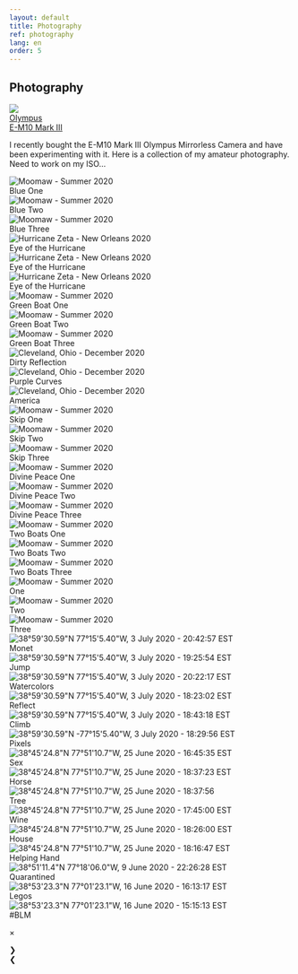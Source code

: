 ```yaml
---
layout: default
title: Photography
ref: photography
lang: en
order: 5
---
```


## Photography

<div class="sameHeight">
<div class="item">
<img id="rightImg" src="files/photography/olympus.png">
<div class="middle">
<div class="piclabel"><a href="https://getolympus.com/digitalcameras/omd/e-m10-mark-iii.html" target="_blank">Olympus <br> E-M10 Mark III</a></div></div>
</div>

I recently bought the E-M10 Mark III Olympus Mirrorless Camera and have been experimenting with it. Here is a collection of my amateur photography. Need to work on my ISO...

</div>

<div class="row">

<div class="pic"><img id="39" src="https://live.staticflickr.com/65535/51865637867_2e69a12ce5_h.jpg" onClick="modftn(this);currentSlide(39)" alt="Moomaw - Summer 2020">
<div class="middle">
<div class="piclabel">Blue One</div>
</div>
</div>

<div class="pic"><img id="38" src="https://live.staticflickr.com/65535/51866604526_d1e536441f_h.jpg" onClick="modftn(this);currentSlide(38)" alt="Moomaw - Summer 2020">
<div class="middle">
<div class="piclabel">Blue Two</div>
</div>
</div>

<div class="pic"><img id="37" src="https://live.staticflickr.com/65535/51866604416_1dbe29d5a8_h.jpg" onClick="modftn(this);currentSlide(37)" alt="Moomaw - Summer 2020">
<div class="middle">
<div class="piclabel">Blue Three</div>
</div>
</div>

<div class="pic"><img id="36" src="https://live.staticflickr.com/65535/51866924224_a45931ad38_h.jpg" onClick="modftn(this);currentSlide(36)" alt="Hurricane Zeta - New Orleans 2020">
<div class="middle">
<div class="piclabel">Eye of the Hurricane</div>
</div>
</div>

<div class="pic"><img id="35" src="https://live.staticflickr.com/65535/51866924199_21a7a4e7a0_h.jpg" onClick="modftn(this);currentSlide(35)" alt="Hurricane Zeta - New Orleans 2020">
<div class="middle">
<div class="piclabel">Eye of the Hurricane</div>
</div>
</div>

<div class="pic"><img id="34" src="https://live.staticflickr.com/65535/51866606831_885d59b163_h.jpg" onClick="modftn(this);currentSlide(34)" alt="Hurricane Zeta - New Orleans 2020">
<div class="middle">
<div class="piclabel">Eye of the Hurricane</div>
</div>
</div>

<div class="pic"><img id="33" src="https://live.staticflickr.com/65535/51866682628_b71971c0ef_h.jpg" onClick="modftn(this);currentSlide(33)" alt="Moomaw - Summer 2020">
<div class="middle">
<div class="piclabel">Green Boat One</div>
</div>
</div>

<div class="pic"><img id="32" src="https://live.staticflickr.com/65535/51866921699_6dd1806d23_h.jpg" onClick="modftn(this);currentSlide(32)" alt="Moomaw - Summer 2020">
<div class="middle">
<div class="piclabel">Green Boat Two</div>
</div>
</div>

<div class="pic"><img id="31" src="https://live.staticflickr.com/65535/51865637672_4de591d23e_h.jpg" onClick="modftn(this);currentSlide(31)" alt="Moomaw - Summer 2020">
<div class="middle">
<div class="piclabel">Green Boat Three</div>
</div>
</div>

<div class="pic"><img id="30" src="https://live.staticflickr.com/65535/51865786622_2330285b96_h.jpg" onClick="modftn(this);currentSlide(30)" alt="Cleveland, Ohio - December 2020">
<div class="middle">
<div class="piclabel">Dirty Reflection</div>
</div>
</div>

<div class="pic"><img id="29" src="https://live.staticflickr.com/65535/51866831848_62a1dcadfa_h.jpg" onClick="modftn(this);currentSlide(29)" alt="Cleveland, Ohio - December 2020">
<div class="middle">
<div class="piclabel">Purple Curves</div>
</div>
</div>

<div class="pic"><img id="28" src="https://live.staticflickr.com/65535/51865786592_d6add06659_h.jpg" onClick="modftn(this);currentSlide(28)" alt="Cleveland, Ohio - December 2020">
<div class="middle">
<div class="piclabel">America</div>
</div>
</div>

<div class="pic"><img id="27" src="https://live.staticflickr.com/65535/51865637687_f7809a0d1f_h.jpg" onClick="modftn(this);currentSlide(27)" alt="Moomaw - Summer 2020">
<div class="middle">
<div class="piclabel">Skip One</div>
</div>
</div>

<div class="pic"><img id="26" src="https://live.staticflickr.com/65535/51866682638_9cf6d933c2_h.jpg" onClick="modftn(this);currentSlide(26)" alt="Moomaw - Summer 2020">
<div class="middle">
<div class="piclabel">Skip Two</div>
</div>
</div>

<div class="pic"><img id="25" src="https://live.staticflickr.com/65535/51865637802_4c337fef83_h.jpg" onClick="modftn(this);currentSlide(25)" alt="Moomaw - Summer 2020">
<div class="middle">
<div class="piclabel">Skip Three</div>
</div>
</div>

<div class="pic"><img id="24" src="https://live.staticflickr.com/65535/51866921869_9d5d0a6d29_h.jpg" onClick="modftn(this);currentSlide(24)" alt="Moomaw - Summer 2020">
<div class="middle">
<div class="piclabel">Divine Peace One</div>
</div>
</div>

<div class="pic"><img id="23" src="https://live.staticflickr.com/65535/51866682573_fc29af1c9b_h.jpg" onClick="modftn(this);currentSlide(23)" alt="Moomaw - Summer 2020">
<div class="middle">
<div class="piclabel">Divine Peace Two</div>
</div>
</div>

<div class="pic"><img id="22" src="https://live.staticflickr.com/65535/51867254185_d173e82662_h.jpg" onClick="modftn(this);currentSlide(22)" alt="Moomaw - Summer 2020">
<div class="middle">
<div class="piclabel">Divine Peace Three</div>
</div>
</div>

<div class="pic"><img id="21" src="https://live.staticflickr.com/65535/51865637887_deded8ed37_h.jpg" onClick="modftn(this);currentSlide(21)" alt="Moomaw - Summer 2020">
<div class="middle">
<div class="piclabel">Two Boats One</div>
</div>
</div>

<div class="pic"><img id="20" src="https://live.staticflickr.com/65535/51866682483_f5f3a57ce1_h.jpg" onClick="modftn(this);currentSlide(20)" alt="Moomaw - Summer 2020">
<div class="middle">
<div class="piclabel">Two Boats Two</div>
</div>
</div>

<div class="pic"><img id="19" src="https://live.staticflickr.com/65535/51866604456_c55356c86f_h.jpg" onClick="modftn(this);currentSlide(19)" alt="Moomaw - Summer 2020">
<div class="middle">
<div class="piclabel">Two Boats Three</div>
</div>
</div>

<div class="pic"><img id="18" src="https://live.staticflickr.com/65535/51866682648_87f58c9ac2_b.jpg" onClick="modftn(this);currentSlide(18)" alt="Moomaw - Summer 2020">
<div class="middle">
<div class="piclabel">One</div>
</div>
</div>

<div class="pic"><img id="17" src="https://live.staticflickr.com/65535/51866682548_1a5a7c701f_b.jpg" onClick="modftn(this);currentSlide(17)" alt="Moomaw - Summer 2020">
<div class="middle">
<div class="piclabel">Two</div>
</div>
</div>

<div class="pic"><img id="16" src="https://live.staticflickr.com/65535/51867254145_392a56b430_b.jpg" onClick="modftn(this);currentSlide(16)" alt="Moomaw - Summer 2020">
<div class="middle">
<div class="piclabel">Three</div>
</div>
</div>

<div class="pic"><img id="15" src="files/photography/monet.jpg" onClick="modftn(this);currentSlide(15)" alt="38°59'30.59&quot;N 77°15'5.40&quot;W, 3 July 2020 - 20:42:57 EST">
<div class="middle">
<div class="piclabel">Monet</div>
</div></div>

<div class="pic"><img id="14" src="files/photography/jump.jpg" onClick="modftn(this);currentSlide(14)" alt="38°59'30.59&quot;N 77°15'5.40&quot;W, 3 July 2020 - 19:25:54 EST">
<div class="middle">
<div class="piclabel">Jump</div>
</div></div>

<div class="pic"><img id="13" src="files/photography/moon.jpg" onClick="modftn(this);currentSlide(13)" alt="38°59'30.59&quot;N 77°15'5.40&quot;W, 3 July 2020 - 20:22:17 EST">
<div class="middle">
<div class="piclabel">Watercolors</div>
</div></div>

<div class="pic"><img id="12" src="files/photography/reflect.jpg" onClick="modftn(this);currentSlide(12)" alt="38°59'30.59&quot;N 77°15'5.40&quot;W, 3 July 2020 - 18:23:02 EST">
<div class="middle">
<div class="piclabel">Reflect</div>
</div></div>

<div class="pic"><img id="11" src="files/photography/climb.jpg" onClick="modftn(this);currentSlide(11)" alt="38°59'30.59&quot;N 77°15'5.40&quot;W, 3 July 2020 - 18:43:18 EST">
<div class="middle">
<div class="piclabel">Climb</div>
</div></div>

<div class="pic"><img id="10" src="files/photography/pixels.jpg" onClick="modftn(this);currentSlide(10)" alt="38°59'30.59&quot;N -77°15'5.40&quot;W, 3 July 2020 - 18:29:56 EST">
<div class="middle">
<div class="piclabel">Pixels</div>
</div></div>

<div class="pic"><img id="9" src="files/photography/sex.jpg" onClick="modftn(this);currentSlide(9)" alt="38°45'24.8&quot;N 77°51'10.7&quot;W, 25 June 2020 - 16:45:35 EST">
<div class="middle">
<div class="piclabel">Sex</div>
</div></div>

<div class="pic"><img id="8" src="files/photography/horse.jpg" onClick="modftn(this);currentSlide(8)" alt="38°45'24.8&quot;N 77°51'10.7&quot;W, 25 June 2020 - 18:37:23 EST">
<div class="middle">
<div class="piclabel">Horse</div>
</div></div>

<div class="pic"><img id="7" src="files/photography/tree.jpg" onClick="modftn(this);currentSlide(7)" alt="38°45'24.8&quot;N 77°51'10.7&quot;W, 25 June 2020 - 18:37:56">
<div class="middle">
<div class="piclabel">Tree</div>
</div></div>

<div class="pic"><img id="6" src="files/photography/wine.jpg" onClick="modftn(this);currentSlide(6)" alt="38°45'24.8&quot;N 77°51'10.7&quot;W, 25 June 2020 - 17:45:00 EST">
<div class="middle">
<div class="piclabel">Wine</div>
</div></div>

<div class="pic"><img id="5" src="files/photography/house.jpg" onClick="modftn(this);currentSlide(5)" alt="38°45'24.8&quot;N 77°51'10.7&quot;W, 25 June 2020 - 18:26:00 EST">
<div class="middle">
<div class="piclabel">House</div>
</div></div>

<div class="pic"><img id="4" src="files/photography/helpinghand.jpg" onClick="modftn(this);currentSlide(4)" alt="38°45'24.8&quot;N 77°51'10.7&quot;W, 25 June 2020 - 18:16:47 EST">
<div class="middle">
<div class="piclabel">Helping Hand</div>
</div></div>

<div class="pic"><img id="3" src="files/photography/quarantined.JPG" onClick="modftn(this);currentSlide(3)" alt="38°51'11.4&quot;N 77°18'06.0&quot;W, 9 June 2020 - 22:26:28 EST">
<div class="middle">
<div class="piclabel">Quarantined</div>
</div></div>

<div class="pic"><img id="2" src="files/photography/legos.JPG" onClick="modftn(this);currentSlide(2)" alt="38°53'23.3&quot;N 77°01'23.1&quot;W, 16 June 2020 - 16:13:17 EST">
<div class="middle">
<div class="piclabel">Legos</div>
</div></div>

<div class="pic"><img id="1" src="files/photography/blm.JPG" onClick="modftn(this);currentSlide(1)" alt="38°53'23.3&quot;N 77°01'23.1&quot;W, 16 June 2020 - 15:15:13 EST">
<div class="middle">
<div class="piclabel">#BLM</div>
</div></div>

</div>



<!-- The Modal -->
<div id="myModal" class="modal">

  <!-- The Close Button -->
  <span class="close">&times;</span>

  <!-- Modal Content (The Image) -->
  <img class="modal-content" id="img01">

  <!-- Modal Caption (Image Text) -->
  <div id="caption"></div>

  <div class="next" onclick="next()">&#10095;</div>
  <div class="prev" onclick="prev()">&#10094;</div>


</div>

<script src="/assets/js/main.js"></script>

